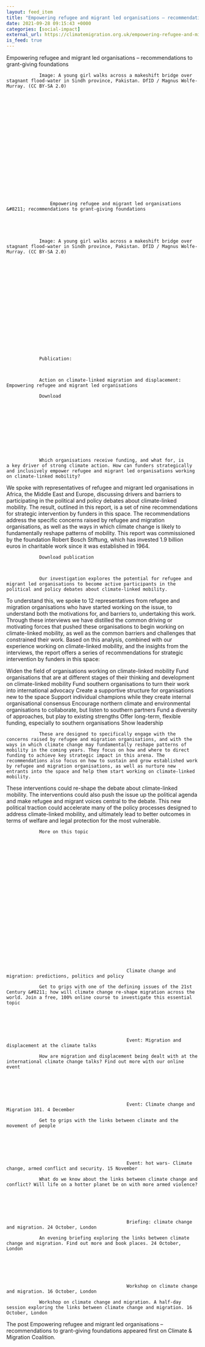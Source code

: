```yaml
---
layout: feed_item
title: "Empowering refugee and migrant led organisations – recommendations to grant-giving foundations"
date: 2021-09-28 09:15:43 +0000
categories: [social-impact]
external_url: https://climatemigration.org.uk/empowering-refugee-and-migrant-led-organisations-recommendations-to-grant-giving-foundations/
is_feed: true
---
```


Empowering refugee and migrant led organisations &#8211; recommendations to grant-giving foundations
				
				
			
				
				
				Image: A young girl walks across a makeshift bridge over stagnant flood-water in Sindh province, Pakistan. DfID / Magnus Wolfe-Murray. (CC BY-SA 2.0)
			 
			 
				
				
			 
				
				
			 
				
				
				
				
					
				
				
				
				
				
				
				
				
					Empowering refugee and migrant led organisations &#8211; recommendations to grant-giving foundations
				
				
			
				
				
				Image: A young girl walks across a makeshift bridge over stagnant flood-water in Sindh province, Pakistan. DfID / Magnus Wolfe-Murray. (CC BY-SA 2.0)
			 
			 
				
				
			 
				
				
			 
				
				
				
				
					
				
				
				
				
				
				
				Publication:
			 
				
				
				Action on climate-linked migration and displacement: Empowering refugee and migrant led organisations
			 
				Download
			
			 
				
				
				
				
				
				
			
				
				
				Which organisations receive funding, and what for, is a key driver of strong climate action. How can funders strategically and inclusively empower refugee and migrant led organisations working on climate-linked mobility?
We spoke with representatives of refugee and migrant led organisations in Africa, the Middle East and Europe, discussing drivers and barriers to participating in the political and policy debates about climate-linked mobility.
The result, outlined in this report, is a set of nine recommendations for strategic intervention by funders in this space. The recommendations address the specific concerns raised by refugee and migration organisations, as well as the ways in which climate change is likely to fundamentally reshape patterns of mobility.
This report was commissioned by the foundation Robert Bosch Stiftung, which has invested 1.9 billion euros in charitable work since it was established in 1964.
			 
				Download publication
			
				
				
				Our investigation explores the potential for refugee and migrant led organisations to become active participants in the political and policy debates about climate-linked mobility.
To understand this, we spoke to 12 representatives from refugee and migration organisations who have started working on the issue, to understand both the motivations for, and barriers to, undertaking this work.
Through these interviews we have distilled the common driving or motivating forces that pushed these organisations to begin working on climate-linked mobility, as well as the common barriers and challenges that constrained their work.
Based on this analysis, combined with our experience working on climate-linked mobility, and the insights from the interviews, the report offers a series of recommendations for strategic intervention by funders in this space:
			 
			 
				
				
			 
				
				
			 
				
				
				
				
					
				
				
				
				
			 
				
				
				
				
				
				
Widen the field of organisations working on climate-linked mobility
Fund organisations that are at different stages of their thinking and development on climate-linked mobility
Fund southern organisations to turn their work into international advocacy
Create a supportive structure for organisations new to the space
Support individual champions while they create internal organisational consensus
Encourage northern climate and environmental organisations to collaborate, but listen to southern partners
Fund a diversity of approaches, but play to existing strengths Offer long-term, flexible funding, especially to southern organisations
Show leadership

			 
				
				
				These are designed to specifically engage with the concerns raised by refugee and migration organisations, and with the ways in which climate change may fundamentally reshape patterns of mobility in the coming years. They focus on how and where to direct funding to achieve key strategic impact in this arena. The recommendations also focus on how to sustain and grow established work by refugee and migration organisations, as well as nurture new entrants into the space and help them start working on climate-linked mobility.
These interventions could re-shape the debate about climate-linked mobility.
The interventions could also push the issue up the political agenda and make refugee and migrant voices central to the debate. This new political traction could accelerate many of the policy processes designed to address climate-linked mobility, and ultimately lead to better outcomes in terms of welfare and legal protection for the most vulnerable.
			 
			 
				
				
			 
				
				
			 
				
				
				
				
					
				
				
				
				
				
				
				More on this topic
			 
			 
				
				
			 
				
				
			 
				
				
				
				
					
				
				
				
				
					
					
					
					
						
			

			
												Climate change and migration: predictions, politics and policy
				
				Get to grips with one of the defining issues of the 21st Century &#8211; how will climate change re-shape migration across the world. Join a free, 100% online course to investigate this essential topic
			
			 
			
			

			 
												Event: Migration and displacement at the climate talks
				
				How are migration and displacement being dealt with at the international climate change talks? Find out more with our online event
			
			 
			
			

			 
												Event: Climate change and Migration 101. 4 December
				
				Get to grips with the links between climate and the movement of people
			
			 
			
			

			 
												Event: hot wars- Climate change, armed conflict and security. 15 November
				
				What do we know about the links between climate change and conflict? Will life on a hotter planet be on with more armed violence?
			
			 
			
			

			 
												Briefing: climate change and migration. 24 October, London
				
				An evening briefing exploring the links between climate change and migration. Find out more and book places. 24 October, London
			
			 
			
			

			 
												Workshop on climate change and migration. 16 October, London
				
				Workshop on climate change and migration. A half-day session exploring the links between climate change and migration. 16 October, London
			
			 
			
					
					  
				
			 
				
				
			 
				
				
			 
The post Empowering refugee and migrant led organisations &#8211; recommendations to grant-giving foundations appeared first on Climate &amp; Migration Coalition.
